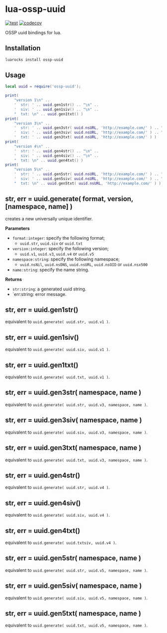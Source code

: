 # lua-ossp-uuid

[![test](https://github.com/mah0x211/lua-ossp-uuid/actions/workflows/test.yml/badge.svg)](https://github.com/mah0x211/lua-ossp-uuid/actions/workflows/test.yml)
[![codecov](https://codecov.io/gh/mah0x211/lua-ossp-uuid/branch/master/graph/badge.svg)](https://codecov.io/gh/mah0x211/lua-ossp-uuid)

OSSP uuid bindings for lua.


## Installation

```sh
luarocks install ossp-uuid
```

## Usage

```lua
local uuid = require('ossp-uuid');

print( 
    "version 1\n" ..
    '  str: ' .. uuid.gen1str() .. "\n" .. 
    '  siv: ' .. uuid.gen1siv() .. "\n" ..
    "  txt: \n" .. uuid.gen1txt() )
print( 
    "version 3\n" ..
    '  str: ' .. uuid.gen3str( uuid.nsURL, 'http://example.com/' ) .. "\n" .. 
    '  siv: ' .. uuid.gen3siv( uuid.nsURL, 'http://example.com/' ) .. "\n" .. 
    '  txt: ' .. uuid.gen3txt( uuid.nsURL, 'http://example.com/' ) )
print( 
    "version 4\n" ..
    '  str: ' .. uuid.gen4str() .. "\n" .. 
    '  siv: ' .. uuid.gen4siv() .. "\n" .. 
    "  txt: \n" .. uuid.gen4txt() )
print( 
    "version 5\n" ..
    '  str: ' .. uuid.gen5str( uuid.nsURL, 'http://example.com/' ) .. "\n" ..
    '  siv: ' .. uuid.gen5siv( uuid.nsURL, 'http://example.com/' ) .. "\n" .. 
    "  txt: \n" .. uuid.gen5txt( uuid.nsURL, 'http://example.com/' ) )
```


## str, err = uuid.generate( format, version, [namespace, name] )

creates a new universally unique identifier.

**Parameters**

- `format:integer`: specify the following format;
  - `uuid.str`, `uuid.siv` or  `uuid.txt`
- `version:integer`: specify the following version;
  - `uuid.v1`, `uuid.v3`, `uuid.v4` or `uuid.v5`
- `namespace:string`: specify the following namespace;
  - `uuid.nsNil`, `uuid.nsDNS`, `uuid.nsURL`, `uuid.nsOID` or `uuid.nsx500`
- `name:string`: specify the name string.

**Returns**

- `str:string`: a generated uuid string.
- `err:string: error message.


## str, err = uuid.gen1str()

equivalent to `uuid.generate( uuid.str, uuid.v1 )`.

## str, err = uuid.gen1siv()

equivalent to `uuid.generate( uuid.siv, uuid.v1 )`.

## str, err = uuid.gen1txt()

equivalent to `uuid.generate( uuid.txt, uuid.v1 )`.

## str, err = uuid.gen3str( namespace, name )

equivalent to `uuid.generate( uuid.str, uuid.v3, namespace, name )`.

## str, err = uuid.gen3siv( namespace, name )

equivalent to `uuid.generate( uuid.siv, uuid.v3, namespace, name )`.

## str, err = uuid.gen3txt( namespace, name )

equivalent to `uuid.generate( uuid.txt, uuid.v3, namespace, name )`.

## str, err = uuid.gen4str()

equivalent to `uuid.generate( uuid.str, uuid.v4 )`.

## str, err = uuid.gen4siv()

equivalent to `uuid.generate( uuid.siv, uuid.v4 )`.

## str, err = uuid.gen4txt()

equivalent to `uuid.generate( uuid.txtsiv, uuid.v4 )`.

## str, err = uuid.gen5str( namespace, name )

equivalent to `uuid.generate( uuid.str, uuid.v5, namespace, name )`.

## str, err = uuid.gen5siv( namespace, name )

equivalent to `uuid.generate( uuid.siv, uuid.v5, namespace, name )`.

## str, err = uuid.gen5txt( namespace, name )

equivalent to `uuid.generate( uuid.txt, uuid.v5, namespace, name )`.

